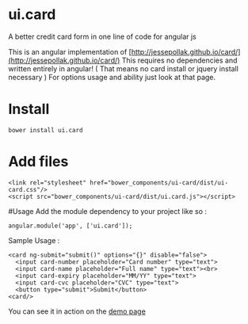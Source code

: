 # ui.card
A better credit card form in one line of code for angular js

This is an angular implementation of [http://jessepollak.github.io/card/](http://jessepollak.github.io/card/) This requires no dependencies and written entirely in angular! ( That means no card install or jquery install necessary ) For options usage and ability just look at that page.

# Install
`bower install ui.card`

# Add files
```
<link rel="stylesheet" href="bower_components/ui-card/dist/ui-card.css"/>
<script src="bower_components/ui-card/dist/ui.card.js"></script>
```
#Usage
Add the module dependency to your project like so :

`angular.module('app', ['ui.card']);`

Sample Usage :

```
<card ng-submit="submit()" options="{}" disable="false">
  <input card-number placeholder="Card number" type="text">
  <input card-name placeholder="Full name" type="text"><br>
  <input card-expiry placeholder="MM/YY" type="text">
  <input card-cvc placeholder="CVC" type="text">
  <button type="submit">Submit</button>
<card/>
```

You can see it in action on the [demo page](http://nebulr.github.io/ui.card/)
